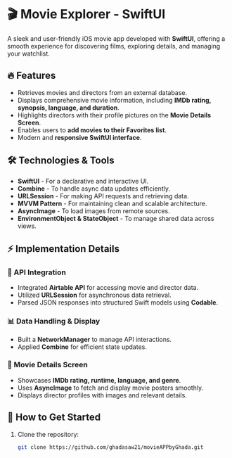 # 🎬 Movie Explorer - SwiftUI

A sleek and user-friendly iOS movie app developed with **SwiftUI**, offering a smooth experience for discovering films, exploring details, and managing your watchlist.

## 🔥 Features
- Retrieves movies and directors from an external database.
- Displays comprehensive movie information, including **IMDb rating, synopsis, language, and duration**.
- Highlights directors with their profile pictures on the **Movie Details Screen**.
- Enables users to **add movies to their Favorites list**.
- Modern and **responsive SwiftUI interface**.

## 🛠️ Technologies & Tools
- **SwiftUI** - For a declarative and interactive UI.
- **Combine** - To handle async data updates efficiently.
- **URLSession** - For making API requests and retrieving data.
- **MVVM Pattern** - For maintaining clean and scalable architecture.
- **AsyncImage** - To load images from remote sources.
- **EnvironmentObject & StateObject** - To manage shared data across views.

## ⚡ Implementation Details

### 📡 API Integration
- Integrated **Airtable API** for accessing movie and director data.
- Utilized **URLSession** for asynchronous data retrieval.
- Parsed JSON responses into structured Swift models using **Codable**.

### 📊 Data Handling & Display
- Built a **NetworkManager** to manage API interactions.
- Applied **Combine** for efficient state updates.

### 🎥 Movie Details Screen
- Showcases **IMDb rating, runtime, language, and genre**.
- Uses **AsyncImage** to fetch and display movie posters smoothly.
- Displays director profiles with images and relevant details.

## 🚀 How to Get Started
1. Clone the repository:
   ```sh
   git clone https://github.com/ghadasaw21/movieAPPbyGhada.git
